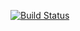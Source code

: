 [![Build Status](https://www.travis-ci.org/silencecorner/sourceblog.svg?branch=master)](https://travis-ci.org/silencecorner/sourceblog)